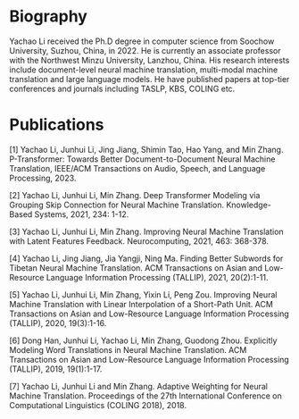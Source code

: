 # Biography
Yachao Li received the Ph.D degree in computer science from Soochow University, Suzhou, China, in 2022. He is currently an associate professor with the Northwest Minzu University, Lanzhou, China. His research interests include document-level neural machine translation, multi-modal machine translation and large language models. He have published papers at top-tier conferences and journals including TASLP, KBS, COLING etc. 

# Publications
[1] Yachao Li, Junhui Li, Jing Jiang, Shimin Tao, Hao Yang, and Min Zhang. P-Transformer: Towards Better Document-to-Document Neural Machine Translation, IEEE/ACM Transactions on Audio, Speech, and Language Processing, 2023.

[2] Yachao Li, Junhui Li, Min Zhang. Deep Transformer Modeling via Grouping Skip Connection for Neural Machine Translation. Knowledge-Based Systems, 2021, 234: 1-12.

[3] Yachao Li, Junhui Li, Min Zhang. Improving Neural Machine Translation with Latent Features Feedback. Neurocomputing, 2021, 463: 368-378.

[4] Yachao Li, Jing Jiang, Jia Yangji, Ning Ma. Finding Better Subwords for Tibetan Neural Machine Translation. ACM Transactions on Asian and Low-Resource Language Information Processing (TALLIP), 2021, 20(2):1-11.

[5] Yachao Li, Junhui Li, Min Zhang, Yixin Li, Peng Zou. Improving Neural Machine Translation with Linear Interpolation of a Short-Path Unit. ACM Transactions on Asian and Low-Resource Language Information Processing (TALLIP), 2020, 19(3):1-16.

[6] Dong Han, Junhui Li, Yachao Li, Min Zhang, Guodong Zhou. Explicitly Modeling Word Translations in Neural Machine Translation. ACM Transactions on Asian and Low-Resource Language Information Processing (TALLIP), 2019, 19(1):1-17.

[7] Yachao Li, Junhui Li and Min Zhang. Adaptive Weighting for Neural Machine Translation. Proceedings of the 27th International Conference on Computational Linguistics (COLING 2018), 2018.
